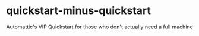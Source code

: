 quickstart-minus-quickstart
===========================

Automattic's VIP Quickstart for those who don't actually need a full machine
